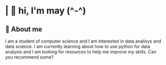 # | 🌼 hi, I'm may (^-^)


## 🐰 About me

I am a student of computer science and I am interested in data analisys and data science. I am currently learning about how to use python for data analysis and I am looking for resources to help me improve my skills. Can you recommend some? 




